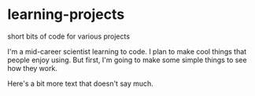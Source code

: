 # learning-projects
short bits of code for various projects

I'm a mid-career scientist learning to code.  I plan to make cool things that people enjoy using.  But first, I'm going to make some simple things to see how they work.

Here's a bit more text that doesn't say much.
